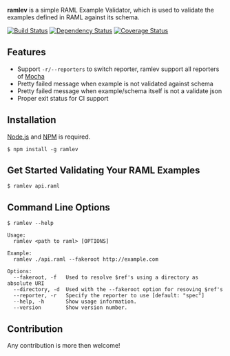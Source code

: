 **ramlev** is a simple RAML Example Validator, which is used to validate the examples defined in RAML against its schema.

[![Build Status](http://img.shields.io/travis/cybertk/ramlev.svg?style=flat)](https://travis-ci.org/cybertk/ramlev)
[![Dependency Status](https://david-dm.org/cybertk/ramlev.png)](https://david-dm.org/cybertk/ramlev)
[![Coverage Status](https://coveralls.io/repos/cybertk/ramlev/badge.png?branch=master)](https://coveralls.io/r/cybertk/ramlev?branch=master)

## Features

- Support `-r/--reporters` to switch reporter, ramlev support all reporters of [Mocha][]
- Pretty failed message when example is not validated against schema
- Pretty failed message when example/schema itself is not a validate json
- Proper exit status for CI support

[Mocha]: https://www.npmjs.org/package/mocha

## Installation

[Node.js][] and [NPM][] is required.

    $ npm install -g ramlev

[Node.js]: https://npmjs.org/
[NPM]: https://npmjs.org/

## Get Started Validating Your RAML Examples

    $ ramlev api.raml

## Command Line Options

    $ ramlev --help

    Usage:
      ramlev <path to raml> [OPTIONS]

    Example:
      ramlev ./api.raml --fakeroot http://example.com

    Options:
      --fakeroot, -f   Used to resolve $ref's using a directory as absolute URI
      --directory, -d  Used with the --fakeroot option for resoving $ref's
      --reporter, -r   Specify the reporter to use [default: "spec"]
      --help, -h       Show usage information.
      --version        Show version number.

## Contribution

Any contribution is more then welcome!
